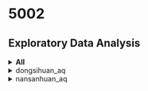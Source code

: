 # 5002 

##  Exploratory Data Analysis

<details>
  <summary>  <b>All</b>  </summary>

| Station | Distribution | Horizon Graph | Top Features |
|:------:| ------ | ------ | 
| dongsi_aq | <img src="https://github.com/sysu-zjw/MSBD-2018Fall/blob/master/img/5002Proj/dongsi_aq.png" width="240"> | <img src="https://github.com/sysu-zjw/MSBD-2018Fall/blob/master/img/5002Proj/dongsi_aq_HorizonGraph.png" width="240">| PM2.5: ['PM2.5_h1', 'PM2.5_h2', 'PM2.5_h8', 'PM10_h1', 'PM2.5_h3'] | PM10: ['PM10_h1', 'PM2.5_h1', 'PM10_h2', 'PM10_h4', 'windW2E_h2'] | PMO3: ['O3_h1', 'hour', 'O3_h2', 'O3_h3', 'wind_speed'] 
| tiantan_aq | <img src="https://github.com/sysu-zjw/MSBD-2018Fall/blob/master/img/5002Proj/tiantan_aq.png" width="240"> | <img src="https://github.com/sysu-zjw/MSBD-2018Fall/blob/master/img/5002Proj/tiantan_aq_HorizonGraph.png" width="240">| PM2.5: ['PM2.5_h1', 'PM2.5_h2', 'PM10_h1', 'PM2.5_h3', 'wind_speed'] | PM10: ['PM10_h1', 'PM2.5_h1', 'PM10_h2', 'PM10_h3', 'wind_direction_d5'] | PMO3: ['O3_h1', 'O3_h2', 'hour', 'wind_speed', 'O3_h5'] 
| guanyuan_aq | <img src="https://github.com/sysu-zjw/MSBD-2018Fall/blob/master/img/5002Proj/guanyuan_aq.png" width="240"> | <img src="https://github.com/sysu-zjw/MSBD-2018Fall/blob/master/img/5002Proj/guanyuan_aq_HorizonGraph.png" width="240">| PM2.5: ['PM2.5_h1', 'PM2.5_h2', 'PM10_h1', 'PM2.5_h3', 'PM2.5_h8'] | PM10: ['PM10_h1', 'PM10_h2', 'PM2.5_h1', 'wind_speed_d5', 'wind_speed_h7'] | PMO3: ['O3_h1', 'O3_h2', 'wind_speed', 'temperature', 'hour'] 
| wanshouxigong_aq | <img src="https://github.com/sysu-zjw/MSBD-2018Fall/blob/master/img/5002Proj/wanshouxigong_aq.png" width="240"> | <img src="https://github.com/sysu-zjw/MSBD-2018Fall/blob/master/img/5002Proj/wanshouxigong_aq_HorizonGraph.png" width="240">| PM2.5: ['PM2.5_h1', 'PM2.5_h2', 'PM10_h2', 'PM10_h1', 'PM2.5_h3'] | PM10: ['PM10_h1', 'PM10_h2', 'PM10_d1', 'PM2.5_h1', 'wind_direction_week2'] | PMO3: ['windN2S_h2', 'PM10_week2', 'O3_h1', 'O3_h2', 'wind_speed'] 
| aotizhongxin_aq | <img src="https://github.com/sysu-zjw/MSBD-2018Fall/blob/master/img/5002Proj/aotizhongxin_aq.png" width="240"> | <img src="https://github.com/sysu-zjw/MSBD-2018Fall/blob/master/img/5002Proj/aotizhongxin_aq_HorizonGraph.png" width="240">| PM2.5: ['PM2.5_h1', 'PM2.5_h2', 'PM10_h1', 'PM2.5_h3', 'PM10_h2'] | PM10: ['PM10_h1', 'PM10_h2', 'PM2.5_h1', 'humidity', 'PM10_h4'] | PMO3: ['O3_h1', 'O3_h2', 'hour', 'O3_h4', 'wind_speed'] 
| nongzhanguan_aq | <img src="https://github.com/sysu-zjw/MSBD-2018Fall/blob/master/img/5002Proj/nongzhanguan_aq.png" width="240"> | <img src="https://github.com/sysu-zjw/MSBD-2018Fall/blob/master/img/5002Proj/nongzhanguan_aq_HorizonGraph.png" width="240">| PM2.5: ['PM2.5_h1', 'PM2.5_h2', 'PM10_h2', 'humidity', 'humidity_h2'] | PM10: ['PM10_h1', 'PM2.5_h1', 'PM10_h2', 'windW2E_h1', 'PM10_h3'] | PMO3: ['O3_h1', 'humidity', 'temperature', 'O3_h2', 'wind_speed_h2'] 
| wanliu_aq | <img src="https://github.com/sysu-zjw/MSBD-2018Fall/blob/master/img/5002Proj/wanliu_aq.png" width="240"> | <img src="https://github.com/sysu-zjw/MSBD-2018Fall/blob/master/img/5002Proj/wanliu_aq_HorizonGraph.png" width="240">| PM2.5: ['PM2.5_h1', 'PM2.5_h2', 'humidity', 'PM2.5_h3', 'pressure_d5'] | PM10: ['PM10_h1', 'humidity', 'PM10_d1', 'PM2.5_h1', 'humidity_h2'] | PMO3: ['O3_h1', 'humidity', 'temperature', 'humidity_h2', 'O3_h2'] 
| beibuxinqu_aq | <img src="https://github.com/sysu-zjw/MSBD-2018Fall/blob/master/img/5002Proj/beibuxinqu_aq.png" width="240"> | <img src="https://github.com/sysu-zjw/MSBD-2018Fall/blob/master/img/5002Proj/beibuxinqu_aq_HorizonGraph.png" width="240">| PM2.5: ['PM2.5_h1', 'PM2.5_h4', 'PM2.5_h2', 'humidity_h12', 'PM2.5_d1'] | PM10: ['PM10_h1', 'PM10_d1', 'PM10_h2', 'PM10_d4', 'PM10_h7'] | PMO3: ['O3_h1', 'O3_h2', 'wind_speed', 'hour', 'temperature'] 
| zhiwuyuan_aq | <img src="https://github.com/sysu-zjw/MSBD-2018Fall/blob/master/img/5002Proj/zhiwuyuan_aq.png" width="240"> | <img src="https://github.com/sysu-zjw/MSBD-2018Fall/blob/master/img/5002Proj/zhiwuyuan_aq_HorizonGraph.png" width="240">| PM2.5: ['PM2.5_h1', 'PM2.5_h2', 'PM10_h11', 'PM10_h12', 'PM2.5_h3'] | PM10: ['PM10_h1', 'PM10_d1', 'PM10_d2', 'PM10_h2', 'wind_speed_week1'] | PMO3: ['O3_h1', 'hour', 'O3_h2', 'wind_speed', 'temperature'] 
| fengtaihuayuan_aq | <img src="https://github.com/sysu-zjw/MSBD-2018Fall/blob/master/img/5002Proj/fengtaihuayuan_aq.png" width="240"> | <img src="https://github.com/sysu-zjw/MSBD-2018Fall/blob/master/img/5002Proj/fengtaihuayuan_aq_HorizonGraph.png" width="240">| PM2.5: ['PM2.5_h1', 'humidity', 'PM2.5_h2', 'PM10_h1', 'windN2S'] | PM10: ['PM10_h1', 'PM2.5_h1', 'PM10_h2', 'PM10_h3', 'humidity'] | PMO3: ['O3_h1', 'humidity', 'temperature', 'O3_h2', 'wind_speed'] 
| yungang_aq | <img src="https://github.com/sysu-zjw/MSBD-2018Fall/blob/master/img/5002Proj/yungang_aq.png" width="240"> | <img src="https://github.com/sysu-zjw/MSBD-2018Fall/blob/master/img/5002Proj/yungang_aq_HorizonGraph.png" width="240">| PM2.5: ['PM2.5_h1', 'PM2.5_h2', 'windN2S', 'wind_speed_h4', 'PM2.5_week2'] | PM10: ['PM10_h1', 'PM10_h2', 'PM2.5_h1', 'PM10_d1', 'windW2E'] | PMO3: ['O3_h1', 'O3_h2', 'wind_speed', 'hour', 'temperature'] 
| gucheng_aq | <img src="https://github.com/sysu-zjw/MSBD-2018Fall/blob/master/img/5002Proj/gucheng_aq.png" width="240"> | <img src="https://github.com/sysu-zjw/MSBD-2018Fall/blob/master/img/5002Proj/gucheng_aq_HorizonGraph.png" width="240">| PM2.5: ['PM2.5_h1', 'PM2.5_h2', 'PM2.5_h3', 'PM2.5_h7', 'PM10_h1'] | PM10: ['PM10_h1', 'PM10_h2', 'PM2.5_h1', 'PM2.5_h3', 'PM10_d1'] | PMO3: ['O3_h1', 'O3_h2', 'hour', 'temperature', 'wind_speed'] 
| fangshan_aq | <img src="https://github.com/sysu-zjw/MSBD-2018Fall/blob/master/img/5002Proj/fangshan_aq.png" width="240"> | <img src="https://github.com/sysu-zjw/MSBD-2018Fall/blob/master/img/5002Proj/fangshan_aq_HorizonGraph.png" width="240">| PM2.5: ['PM2.5_h1', 'PM2.5_h2', 'PM2.5_h7', 'wind_direction_d4', 'windN2S'] | PM10: ['PM10_h1', 'PM10_h2', 'PM2.5_h1', 'PM10_d1', 'humidity_week2'] | PMO3: ['O3_h1', 'O3_h2', 'hour', 'wind_speed', 'temperature'] 
| daxing_aq | <img src="https://github.com/sysu-zjw/MSBD-2018Fall/blob/master/img/5002Proj/daxing_aq.png" width="240"> | <img src="https://github.com/sysu-zjw/MSBD-2018Fall/blob/master/img/5002Proj/daxing_aq_HorizonGraph.png" width="240">| PM2.5: ['PM2.5_h1', 'PM2.5_h4', 'PM2.5_h5', 'PM2.5_h3', 'PM2.5_h2'] | PM10: ['PM10_h1', 'PM10_h2', 'PM10_d1', 'PM2.5_h1', 'windN2S'] | PMO3: ['O3_h1', 'O3_h2', 'temperature', 'hour', 'wind_speed'] 
| yizhuang_aq | <img src="https://github.com/sysu-zjw/MSBD-2018Fall/blob/master/img/5002Proj/yizhuang_aq.png" width="240"> | <img src="https://github.com/sysu-zjw/MSBD-2018Fall/blob/master/img/5002Proj/yizhuang_aq_HorizonGraph.png" width="240">| PM2.5: ['PM2.5_h1', 'PM2.5_h2', 'PM2.5_h3', 'PM2.5_h4', 'PM10_h1'] | PM10: ['PM10_h1', 'PM10_d1', 'PM10_h2', 'PM10_h5', 'PM10_h3'] | PMO3: ['O3_h1', 'hour', 'O3_h2', 'O3_h4', 'O3_h7'] 
| tongzhou_aq | <img src="https://github.com/sysu-zjw/MSBD-2018Fall/blob/master/img/5002Proj/tongzhou_aq.png" width="240"> | <img src="https://github.com/sysu-zjw/MSBD-2018Fall/blob/master/img/5002Proj/tongzhou_aq_HorizonGraph.png" width="240">| PM2.5: ['PM2.5_h1', 'PM2.5_h2', 'wind_speed_h1', 'wind_direction_h11', 'wind_speed_h8'] | PM10: ['PM10_h1', 'PM10_h2', 'PM10_d1', 'humidity_h2', 'PM2.5_d1'] | PMO3: ['O3_h1', 'O3_h2', 'hour', 'O3_h4', 'wind_speed'] 
| shunyi_aq | <img src="https://github.com/sysu-zjw/MSBD-2018Fall/blob/master/img/5002Proj/shunyi_aq.png" width="240"> | <img src="https://github.com/sysu-zjw/MSBD-2018Fall/blob/master/img/5002Proj/shunyi_aq_HorizonGraph.png" width="240">| PM2.5: ['PM2.5_h1', 'PM2.5_h2', 'windN2S_h1', 'PM2.5_h3', 'windN2S'] | PM10: ['PM10_h1', 'PM10_d1', 'PM2.5_h1', 'windN2S', 'PM10_h2'] | PMO3: ['O3_h1', 'humidity', 'O3_h2', 'hour', 'wind_speed'] 
| pingchang_aq | <img src="https://github.com/sysu-zjw/MSBD-2018Fall/blob/master/img/5002Proj/pingchang_aq.png" width="240"> | <img src="https://github.com/sysu-zjw/MSBD-2018Fall/blob/master/img/5002Proj/pingchang_aq_HorizonGraph.png" width="240">| PM2.5: ['PM2.5_h1', 'humidity', 'PM2.5_h2', 'PM2.5_h4', 'windN2S'] | PM10: ['PM10_h1', 'PM10_d1', 'PM10_h2', 'PM2.5_h1', 'windW2E'] | PMO3: ['O3_h1', 'humidity', 'temperature', 'hour', 'O3_h2'] 
| mentougou_aq | <img src="https://github.com/sysu-zjw/MSBD-2018Fall/blob/master/img/5002Proj/mentougou_aq.png" width="240"> | <img src="https://github.com/sysu-zjw/MSBD-2018Fall/blob/master/img/5002Proj/mentougou_aq_HorizonGraph.png" width="240">| PM2.5: ['PM2.5_h1', 'PM2.5_h2', 'PM2.5_h4', 'PM2.5_h12', 'O3_h2'] | PM10: ['PM10_h1', 'PM10_d1', 'PM10_h3', 'wind_direction_d6', 'PM10_h2'] | PMO3: ['O3_h1', 'hour', 'O3_h2', 'wind_speed', 'wind_speed_h1'] 
| pinggu_aq | <img src="https://github.com/sysu-zjw/MSBD-2018Fall/blob/master/img/5002Proj/pinggu_aq.png" width="240"> | <img src="https://github.com/sysu-zjw/MSBD-2018Fall/blob/master/img/5002Proj/pinggu_aq_HorizonGraph.png" width="240">| PM2.5: ['PM2.5_h1', 'humidity', 'windN2S_h1', 'PM2.5_h2', 'windW2E_h1'] | PM10: ['PM10_h1', 'PM2.5_h3', 'PM10_d1', 'PM2.5_h1', 'PM2.5_h4'] | PMO3: ['O3_h1', 'humidity', 'temperature', 'wind_direction_h1', 'wind_speed_h1'] 
| huairou_aq | <img src="https://github.com/sysu-zjw/MSBD-2018Fall/blob/master/img/5002Proj/huairou_aq.png" width="240"> | <img src="https://github.com/sysu-zjw/MSBD-2018Fall/blob/master/img/5002Proj/huairou_aq_HorizonGraph.png" width="240">| PM2.5: ['PM2.5_h1', 'PM10_d2', 'PM2.5_d2', 'wind_direction_year1', 'windN2S_h6'] | PM10: ['PM10_h1', 'PM10_d1', 'windN2S_h8', 'humidity_h2', 'humidity'] | PMO3: ['O3_h1', 'humidity', 'temperature', 'wind_direction_d6', 'O3_h2'] 
| miyun_aq | <img src="https://github.com/sysu-zjw/MSBD-2018Fall/blob/master/img/5002Proj/miyun_aq.png" width="240"> | <img src="https://github.com/sysu-zjw/MSBD-2018Fall/blob/master/img/5002Proj/miyun_aq_HorizonGraph.png" width="240">| PM2.5: ['windW2E_d5', 'PM2.5_h1', 'windN2S_h11', 'humidity', 'PM2.5_h2'] | PM10: ['PM10_h1', 'PM2.5_h1', 'PM10_d1', 'humidity', 'PM2.5_h2'] | PMO3: ['O3_h1', 'humidity', 'temperature', 'wind_speed_h1', 'O3_h6'] 
| yanqin_aq | <img src="https://github.com/sysu-zjw/MSBD-2018Fall/blob/master/img/5002Proj/yanqin_aq.png" width="240"> | <img src="https://github.com/sysu-zjw/MSBD-2018Fall/blob/master/img/5002Proj/yanqin_aq_HorizonGraph.png" width="240">| PM2.5: ['PM2.5_h1', 'PM2.5_h2', 'humidity', 'PM2.5_h3', 'sunny/clear'] | PM10: ['PM10_h1', 'PM10_h2', 'PM10_d1', 'humidity', 'windW2E'] | PMO3: ['O3_h1', 'humidity', 'wind_speed', 'wind_speed_h1', 'windN2S'] 
| dingling_aq | <img src="https://github.com/sysu-zjw/MSBD-2018Fall/blob/master/img/5002Proj/dingling_aq.png" width="240"> | <img src="https://github.com/sysu-zjw/MSBD-2018Fall/blob/master/img/5002Proj/dingling_aq_HorizonGraph.png" width="240">| PM2.5: ['PM2.5_h1', 'PM2.5_h2', 'wind_speed_d1', 'PM10_h2', 'PM10_h1'] | PM10: ['PM10_h1', 'PM10_d1', 'PM2.5_h1', 'PM2.5_h9', 'PM10_h6'] | PMO3: ['O3_h1', 'hour', 'O3_h2', 'wind_speed', 'temperature'] 
| badaling_aq | <img src="https://github.com/sysu-zjw/MSBD-2018Fall/blob/master/img/5002Proj/badaling_aq.png" width="240"> | <img src="https://github.com/sysu-zjw/MSBD-2018Fall/blob/master/img/5002Proj/badaling_aq_HorizonGraph.png" width="240">| PM2.5: ['PM2.5_h1', 'PM2.5_h2', 'wind_direction_year1', 'wind_speed_h4', 'PM2.5_d1'] | PM10: ['PM10_h1', 'PM10_h2', 'PM2.5_h1', 'PM10_h3', 'PM10_d1'] | PMO3: ['O3_h1', 'wind_speed', 'hour', 'O3_h5', 'O3_h2'] 
| miyunshuiku_aq | <img src="https://github.com/sysu-zjw/MSBD-2018Fall/blob/master/img/5002Proj/miyunshuiku_aq.png" width="240"> | <img src="https://github.com/sysu-zjw/MSBD-2018Fall/blob/master/img/5002Proj/miyunshuiku_aq_HorizonGraph.png" width="240">| PM2.5: ['PM2.5_h1', 'PM2.5_h2', 'PM10_d6', 'windN2S_h1', 'PM2.5_h10'] | PM10: ['PM10_h1', 'wind_speed_d5', 'PM10_d1', 'PM10_h2', 'wind_direction_d3'] | PMO3: ['O3_h1', 'temperature', 'O3_h2', 'windN2S_h4', 'O3_h3'] 
| donggaocun_aq | <img src="https://github.com/sysu-zjw/MSBD-2018Fall/blob/master/img/5002Proj/donggaocun_aq.png" width="240"> | <img src="https://github.com/sysu-zjw/MSBD-2018Fall/blob/master/img/5002Proj/donggaocun_aq_HorizonGraph.png" width="240">| PM2.5: ['PM2.5_h1', 'PM2.5_h2', 'PM2.5_h3', 'PM10_h1', 'windN2S_h1'] | PM10: ['PM10_h1', 'PM10_d1', 'PM10_h2', 'PM2.5_h1', 'wind_speed_h4'] | PMO3: ['O3_h1', 'O3_h2', 'temperature', 'hour', 'PM2.5_h1'] 
| yongledian_aq | <img src="https://github.com/sysu-zjw/MSBD-2018Fall/blob/master/img/5002Proj/yongledian_aq.png" width="240"> | <img src="https://github.com/sysu-zjw/MSBD-2018Fall/blob/master/img/5002Proj/yongledian_aq_HorizonGraph.png" width="240">| PM2.5: ['PM2.5_h1', 'PM2.5_h2', 'PM2.5_h3', 'humidity', 'PM10_h1'] | PM10: ['PM10_h1', 'PM10_d1', 'PM10_h2', 'PM2.5_h1', 'PM10_year1'] | PMO3: ['O3_h1', 'hour', 'O3_h2', 'wind_speed', 'O3_h3'] 
| yufa_aq | <img src="https://github.com/sysu-zjw/MSBD-2018Fall/blob/master/img/5002Proj/yufa_aq.png" width="240"> | <img src="https://github.com/sysu-zjw/MSBD-2018Fall/blob/master/img/5002Proj/yufa_aq_HorizonGraph.png" width="240">| PM2.5: ['PM2.5_h1', 'PM2.5_h3', 'PM2.5_h2', 'PM10_h1', 'O3_h11'] | PM10: ['PM10_h1', 'PM10_d1', 'PM10_h2', 'PM2.5_h1', 'PM10_h3'] | PMO3: ['O3_h1', 'hour', 'O3_h2', 'PM2.5_h1', 'temperature'] 
| liulihe_aq | <img src="https://github.com/sysu-zjw/MSBD-2018Fall/blob/master/img/5002Proj/liulihe_aq.png" width="240"> | <img src="https://github.com/sysu-zjw/MSBD-2018Fall/blob/master/img/5002Proj/liulihe_aq_HorizonGraph.png" width="240">| PM2.5: ['PM2.5_h1', 'PM10_week1', 'PM10_h1', 'PM2.5_h5', 'PM2.5_h2'] | PM10: ['PM10_h1', 'PM10_d1', 'PM10_h2', 'PM2.5_h1', 'PM10_h10'] | PMO3: ['O3_h1', 'O3_h2', 'hour', 'O3_h5', 'O3_h3'] 
| qianmen_aq | <img src="https://github.com/sysu-zjw/MSBD-2018Fall/blob/master/img/5002Proj/qianmen_aq.png" width="240"> | <img src="https://github.com/sysu-zjw/MSBD-2018Fall/blob/master/img/5002Proj/qianmen_aq_HorizonGraph.png" width="240">| PM2.5: ['PM2.5_h1', 'PM2.5_h2', 'PM10_h1', 'PM2.5_h4', 'PM2.5_h3'] | PM10: ['PM10_h1', 'PM2.5_h1', 'PM10_h2', 'humidity_h6', 'windW2E_h1'] | PMO3: ['O3_h1', 'wind_speed', 'O3_h2', 'hour', 'humidity'] 
| yongdingmennei_aq | <img src="https://github.com/sysu-zjw/MSBD-2018Fall/blob/master/img/5002Proj/yongdingmennei_aq.png" width="240"> | <img src="https://github.com/sysu-zjw/MSBD-2018Fall/blob/master/img/5002Proj/yongdingmennei_aq_HorizonGraph.png" width="240">| PM2.5: ['PM2.5_h1', 'PM2.5_h2', 'PM10_h1', 'wind_direction_year1', 'PM10_h2'] | PM10: ['PM10_h1', 'PM2.5_h1', 'PM10_h2', 'PM10_h3', 'wind_direction_year1'] | PMO3: ['O3_h1', 'O3_h2', 'temperature', 'wind_speed', 'hour'] 
| xizhimenbei_aq | <img src="https://github.com/sysu-zjw/MSBD-2018Fall/blob/master/img/5002Proj/xizhimenbei_aq.png" width="240"> | <img src="https://github.com/sysu-zjw/MSBD-2018Fall/blob/master/img/5002Proj/xizhimenbei_aq_HorizonGraph.png" width="240">| PM2.5: ['PM2.5_h1', 'PM10_h1', 'PM2.5_h2', 'PM10_h2', 'wind_speed'] | PM10: ['PM10_h1', 'PM10_d1', 'PM10_h2', 'PM2.5_h1', 'PM10_d2'] | PMO3: ['O3_h1', 'O3_h2', 'hour', 'wind_speed', 'O3_h3'] 
| nansanhuan_aq | <img src="https://github.com/sysu-zjw/MSBD-2018Fall/blob/master/img/5002Proj/nansanhuan_aq.png" width="240"> | <img src="https://github.com/sysu-zjw/MSBD-2018Fall/blob/master/img/5002Proj/nansanhuan_aq_HorizonGraph.png" width="240">| PM2.5: ['PM2.5_h1', 'PM2.5_h2', 'wind_speed', 'wind_direction_h5', 'PM2.5_h3'] | PM10: ['PM10_h1', 'PM2.5_h1', 'PM10_h2', 'PM2.5_h3', 'wind_direction_h1'] | PMO3: ['O3_h1', 'hour', 'wind_speed', 'O3_h4', 'O3_h2'] 
| dongsihuan_aq | <img src="https://github.com/sysu-zjw/MSBD-2018Fall/blob/master/img/5002Proj/dongsihuan_aq.png" width="240"> | <img src="https://github.com/sysu-zjw/MSBD-2018Fall/blob/master/img/5002Proj/dongsihuan_aq_HorizonGraph.png" width="240">| PM2.5: ['PM2.5_h1', 'PM2.5_h2', 'humidity', 'humidity_h2', 'PM2.5_h3'] | PM10: ['PM10_h1', 'PM10_h2', 'PM2.5_h1', 'humidity', 'PM10_h3'] | PMO3: ['O3_h1', 'humidity', 'temperature', 'wind_speed_h1', 'hour'] 
</details>


<details>
  <summary>dongsihuan_aq</summary>
<b>AQ Distribution of 2018</b>
<img src="https://github.com/sysu-zjw/MSBD-2018Fall/blob/master/img/5002Proj/dongsihuan_aq.png" >

<table border=0 >
    <tbody>
        <tr>
            <td width="20%" >  <b>AQ Distribution of 2018</b></td>
            <td width="80%"> <img src="https://github.com/sysu-zjw/MSBD-2018Fall/blob/master/img/5002Proj/dongsihuan_aq.png"> </td>
        </tr>
        <tr>
            <td width="20%" >  <b>Horizon Graph of AQ</b> </td>
            <td width="80%"> <img src="https://github.com/sysu-zjw/MSBD-2018Fall/blob/master/img/5002Proj/dongsihuan_aq.png"> </td>
        </tr>
    </tbody>
</table>

</details>




<details>
  <summary>nansanhuan_aq</summary>
<img src="https://github.com/sysu-zjw/MSBD-2018Fall/blob/master/img/5002Proj/nansanhuan_aq.png" width="240">
</details>







